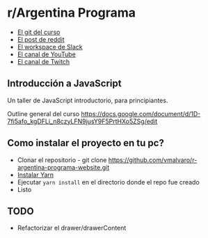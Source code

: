 # r/Argentina Programa

* [El git del curso](https://github.com/r-argentina-programa/introduccion-a-js/)
* [El post de reddit](https://www.reddit.com/r/argentina/comments/d9wzkh/alguno_que_ande_corto_de_guita_pero_muy/)
* [El workspace de Slack](https://rargentinaprograma.slack.com)
* [El canal de YouTube](https://www.youtube.com/channel/UCXfQLgiBQPIzBp8-nRsG0KA)
* [El canal de Twitch](https://www.twitch.tv/rargentinaprograma/)

## Introducción a JavaScript

Un taller de JavaScript introductorio, para principiantes.

Outline general del curso https://docs.google.com/document/d/1D-7fi5afo_kgDFLi_n8czyLFN9jusY9F5PrtHXo5ZSg/edit


## Como instalar el proyecto en tu pc?
* Clonar el repositorio - git clone https://github.com/vmalvaro/r-argentina-programa-website.git
* [Instalar Yarn](https://yarnpkg.com/lang/en/docs/install)
* Ejecutar `yarn install` en el directorio donde el repo fue creado
* Listo

## TODO
* Refactorizar el drawer/drawerContent
